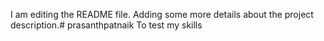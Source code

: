 I am editing the README file. Adding some more details about the project description.# prasanthpatnaik
To test my skills

